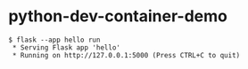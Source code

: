 # python-dev-container-demo

```
$ flask --app hello run
 * Serving Flask app 'hello'
 * Running on http://127.0.0.1:5000 (Press CTRL+C to quit)
```